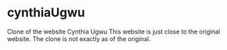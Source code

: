 # cynthiaUgwu
Clone of the website Cynthia Ugwu
This website is just close to the original website. The clone is not exactly as of the original.